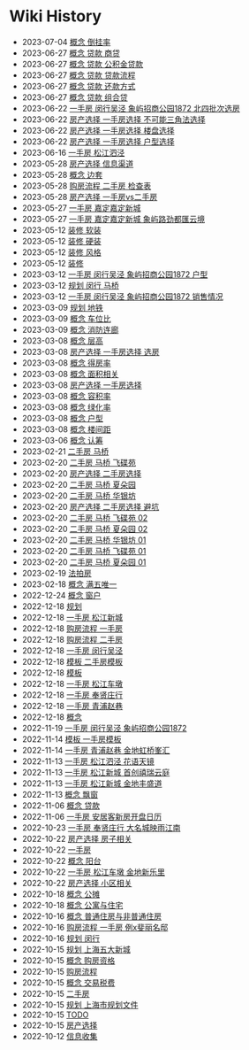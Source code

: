 # Wiki History

- 2023-07-04        [概念 倒挂率](/0096_概念_倒挂率)
- 2023-06-27        [概念 贷款 商贷](/0091_概念_贷款_商贷)
- 2023-06-27        [概念 贷款 公积金贷款](/0092_概念_贷款_公积金贷款)
- 2023-06-27        [概念 贷款 贷款流程](/0094_概念_贷款_贷款流程)
- 2023-06-27        [概念 贷款 还款方式](/0095_概念_贷款_还款方式)
- 2023-06-27        [概念 贷款 组合贷](/0093_概念_贷款_组合贷)
- 2023-06-22        [一手房 闵行吴泾 象屿招商公园1872 北四批次选房](/0087_一手房_闵行吴泾_象屿招商公园1872_北四批次选房)
- 2023-06-22        [房产选择 一手房选择 不可能三角法选择](/0088_房产选择_一手房选择_不可能三角法选择)
- 2023-06-22        [房产选择 一手房选择 楼盘选择](/0090_房产选择_一手房选择_楼盘选择)
- 2023-06-22        [房产选择 一手房选择 户型选择](/0089_房产选择_一手房选择_户型选择)
- 2023-06-16        [一手房 松江泗泾](/0086_一手房_松江泗泾)
- 2023-05-28        [房产选择 信息渠道](/0082_房产选择_信息渠道)
- 2023-05-28        [概念 边套](/0085_概念_边套)
- 2023-05-28        [购房流程 二手房 检查表](/0083_购房流程_二手房_检查表)
- 2023-05-28        [房产选择 一手房vs二手房](/0084_房产选择_一手房vs二手房)
- 2023-05-27        [一手房 嘉定嘉定新城](/0080_一手房_嘉定嘉定新城)
- 2023-05-27        [一手房 嘉定嘉定新城 象屿路劲都匯云境](/0081_一手房_嘉定嘉定新城_象屿路劲都匯云境)
- 2023-05-12        [装修 软装](/0078_装修_软装)
- 2023-05-12        [装修 硬装](/0077_装修_硬装)
- 2023-05-12        [装修 风格](/0079_装修_风格)
- 2023-05-12        [装修](/0076_装修)
- 2023-03-12        [一手房 闵行吴泾 象屿招商公园1872 户型](/0075_一手房_闵行吴泾_象屿招商公园1872_户型)
- 2023-03-12        [规划 闵行 马桥](/0073_规划_闵行_马桥)
- 2023-03-12        [一手房 闵行吴泾 象屿招商公园1872 销售情况](/0074_一手房_闵行吴泾_象屿招商公园1872_销售情况)
- 2023-03-09        [规划 地铁](/0072_规划_地铁)
- 2023-03-09        [概念 车位比](/0071_概念_车位比)
- 2023-03-09        [概念 消防连廊](/0070_概念_消防连廊)
- 2023-03-08        [概念 层高](/0065_概念_层高)
- 2023-03-08        [房产选择 一手房选择 选房](/0069_房产选择_一手房选择_选房)
- 2023-03-08        [概念 得房率](/0066_概念_得房率)
- 2023-03-08        [概念 面积相关](/0067_概念_面积相关)
- 2023-03-08        [房产选择 一手房选择](/0068_房产选择_一手房选择)
- 2023-03-08        [概念 容积率](/0061_概念_容积率)
- 2023-03-08        [概念 绿化率](/0062_概念_绿化率)
- 2023-03-08        [概念 户型](/0064_概念_户型)
- 2023-03-08        [概念 楼间距](/0063_概念_楼间距)
- 2023-03-06        [概念 认筹](/0060_概念_认筹)
- 2023-02-21        [二手房 马桥](/0059_二手房_马桥)
- 2023-02-20        [二手房 马桥 飞碟苑](/0052_二手房_马桥_飞碟苑)
- 2023-02-20        [房产选择 二手房选择](/0050_房产选择_二手房选择)
- 2023-02-20        [二手房 马桥 夏朵园](/0053_二手房_马桥_夏朵园)
- 2023-02-20        [二手房 马桥 华银坊](/0054_二手房_马桥_华银坊)
- 2023-02-20        [房产选择 二手房选择 避坑](/0049_房产选择_二手房选择_避坑)
- 2023-02-20        [二手房 马桥 飞碟苑 02](/0058_二手房_马桥_飞碟苑_02)
- 2023-02-20        [二手房 马桥 夏朵园 02](/0057_二手房_马桥_夏朵园_02)
- 2023-02-20        [二手房 马桥 华银坊 01](/0055_二手房_马桥_华银坊_01)
- 2023-02-20        [二手房 马桥 飞碟苑 01](/0051_二手房_马桥_飞碟苑_01)
- 2023-02-20        [二手房 马桥 夏朵园 01](/0056_二手房_马桥_夏朵园_01)
- 2023-02-19        [法拍房](/0048_法拍房)
- 2023-02-18        [概念 满五唯一](/0047_概念_满五唯一)
- 2022-12-24        [概念 窗户](/0046_概念_窗户)
- 2022-12-18        [规划](/0037_规划)
- 2022-12-18        [一手房 松江新城](/0038_一手房_松江新城)
- 2022-12-18        [购房流程 一手房](/0044_购房流程_一手房)
- 2022-12-18        [购房流程 二手房](/0045_购房流程_二手房)
- 2022-12-18        [一手房 闵行吴泾](/0040_一手房_闵行吴泾)
- 2022-12-18        [模板 二手房模板](/0035_模板_二手房模板)
- 2022-12-18        [模板](/0034_模板)
- 2022-12-18        [一手房 松江车墩](/0043_一手房_松江车墩)
- 2022-12-18        [一手房 奉贤庄行](/0042_一手房_奉贤庄行)
- 2022-12-18        [一手房 青浦赵巷](/0041_一手房_青浦赵巷)
- 2022-12-18        [概念](/0033_概念)
- 2022-11-19        [一手房 闵行吴泾 象屿招商公园1872](/0032_一手房_闵行吴泾_象屿招商公园1872)
- 2022-11-14        [模板 一手房模板](/0029_模板_一手房模板)
- 2022-11-14        [一手房 青浦赵巷 金地虹桥峯汇](/0030_一手房_青浦赵巷_金地虹桥峯汇)
- 2022-11-13        [一手房 松江泗泾 花语天镜](/0025_一手房_松江泗泾_花语天镜)
- 2022-11-13        [一手房 松江新城 首创禧瑞云庭](/0028_一手房_松江新城_首创禧瑞云庭)
- 2022-11-13        [一手房 松江新城 金地丰盛道](/0027_一手房_松江新城_金地丰盛道)
- 2022-11-13        [概念 飘窗](/0026_概念_飘窗)
- 2022-11-06        [概念 贷款](/0023_概念_贷款)
- 2022-11-06        [一手房 安居客新房开盘日历](/0024_一手房_安居客新房开盘日历)
- 2022-10-23        [一手房 奉贤庄行 大名城映雨江南](/0022_一手房_奉贤庄行_大名城映雨江南)
- 2022-10-22        [房产选择 房子相关](/0019_房产选择_房子相关)
- 2022-10-22        [一手房](/0020_一手房)
- 2022-10-22        [概念 阳台](/0018_概念_阳台)
- 2022-10-22        [一手房 松江车墩 金地新乐里](/0021_一手房_松江车墩_金地新乐里)
- 2022-10-22        [房产选择 小区相关](/0017_房产选择_小区相关)
- 2022-10-18        [概念 公摊](/0015_概念_公摊)
- 2022-10-18        [概念 公寓与住宅](/0016_概念_公寓与住宅)
- 2022-10-16        [概念 普通住房与非普通住房](/0014_概念_普通住房与非普通住房)
- 2022-10-16        [购房流程 一手房 例x斐丽名邸](/0013_购房流程_一手房_例x斐丽名邸)
- 2022-10-16        [规划 闵行](/0012_规划_闵行)
- 2022-10-15        [规划 上海五大新城](/0011_规划_上海五大新城)
- 2022-10-15        [概念 购房资格](/0004_概念_购房资格)
- 2022-10-15        [购房流程](/0007_购房流程)
- 2022-10-15        [概念 交易税费](/0008_概念_交易税费)
- 2022-10-15        [二手房](/0005_二手房)
- 2022-10-15        [规划 上海市规划文件](/0010_规划_上海市规划文件)
- 2022-10-15        [TODO](/0006_TODO)
- 2022-10-15        [房产选择](/0009_房产选择)
- 2022-10-12        [信息收集](/0003_信息收集)
